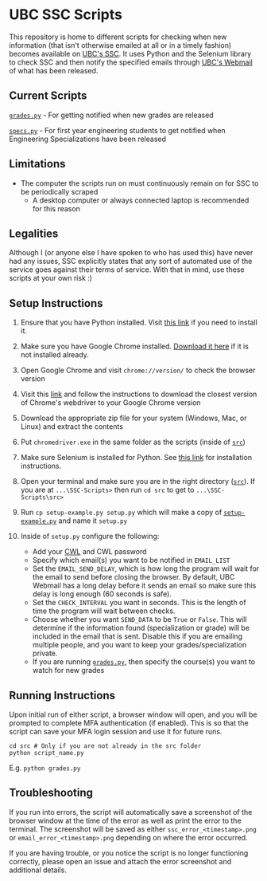 # UBC SSC Scripts
This repository is home to different scripts for checking when new information (that isn't otherwise emailed at
all or in a timely fashion) becomes available on [UBC's SSC](https://ssc.adm.ubc.ca/). It uses Python and the
Selenium library to check SSC and then notify the specified emails through
[UBC's Webmail](https://webmail.student.ubc.ca/) of what has been released.

## Current Scripts

[`grades.py`](src/grades.py) - For getting notified when new grades are released

[`specs.py`](src/specs.py) - For first year engineering students to get notified when Engineering Specializations
have been released

## Limitations

- The computer the scripts run on must continuously remain on for SSC to be periodically scraped
  - A desktop computer or always connected laptop is recommended for this reason
 
## Legalities

Although I (or anyone else I have spoken to who has used this) have never had any issues, SSC explicitly states
that any sort of automated use of the service goes against their terms of service. With that in mind, use
these scripts at your own risk :)

## Setup Instructions

1. Ensure that you have Python installed. Visit [this link](https://www.python.org/downloads/) if you need to
   install it.
2. Make sure you have Google Chrome installed. [Download it here](https://support.google.com/chrome/answer/95346)
   if it is not installed already.
3. Open Google Chrome and visit `chrome://version/` to check the browser version
4. Visit this [link](https://chromedriver.chromium.org/downloads) and follow the instructions to download the
   closest version of Chrome's webdriver to your Google Chrome version
5. Download the appropriate zip file for your system (Windows, Mac, or Linux) and extract the contents
6. Put `chromedriver.exe` in the same folder as the scripts (inside of [`src`](/src))
7. Make sure Selenium is installed for Python. See
   [this link](https://www.selenium.dev/documentation/webdriver/getting_started/install_library/) for installation
   instructions.
8. Open your terminal and make sure you are in the right directory ([`src`](/src)). If you are at
   `...\SSC-Scripts>` then run `cd src` to get to `...\SSC-Scripts\src>`
9. Run `cp setup-example.py setup.py` which will make a copy of [`setup-example.py`](/src/setup-example.py) and
   name it `setup.py`
10. Inside of `setup.py` configure the following:

    - Add your [CWL](https://it.ubc.ca/services/accounts-passwords/campus-wide-login-cwl) and CWL password
    - Specify which email(s) you want to be notified in `EMAIL_LIST`
    - Set the `EMAIL_SEND_DELAY`, which is how long the program will wait for the email to send before closing the
      browser. By default, UBC Webmail has a long delay before it sends an email so make sure this delay is long
      enough (60 seconds is safe).
    - Set the `CHECK_INTERVAL` you want in seconds. This is the length of time the program will wait between
      checks.
    - Choose whether you want `SEND_DATA` to be `True` or `False`. This will determine if the information found
      (specialization or grade) will be included in the email that is sent. Disable this if you are emailing
      multiple people, and you want to keep your grades/specialization private.
    - If you are running [`grades.py`](/src/grades.py), then specify the course(s) you want to watch for new
      grades

## Running Instructions

Upon initial run of either script, a browser window will open, and you will be prompted to complete MFA
authentication (if enabled). This is so that the script can save your MFA login session and use it for future runs.
```shell
cd src # Only if you are not already in the src folder
python script_name.py
```

E.g. `python grades.py`

## Troubleshooting
If you run into errors, the script will automatically save a screenshot of the browser window at the time of the
error as well as print the error to the terminal. The screenshot will be saved as either
`ssc_error_<timestamp>.png` or `email_error_<timestamp>.png` depending on where the error occurred.

If you are having trouble, or you notice the script is no longer functioning correctly, please open an issue and
attach the error screenshot and additional details.
